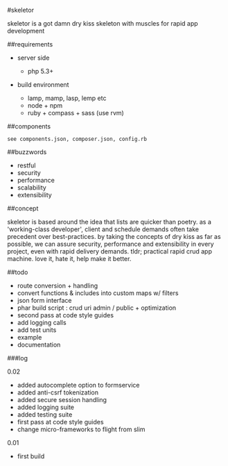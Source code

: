 #skeletor

skeletor is a got damn dry kiss skeleton with muscles for rapid app development 

##requirements

- server side
	- php 5.3+

- build environment
	- lamp, mamp, lasp, lemp etc
	- node + npm
	- ruby + compass + sass (use rvm)

##components

	see components.json, composer.json, config.rb

##buzzwords

- restful
- security
- performance
- scalability
- extensibility

##concept

skeletor is based around the idea that lists are quicker than poetry.   as a 'working-class developer', client and schedule demands often take precedent over best-practices.  by taking the concepts of dry kiss as far as possible, we can assure security, performance and extensibility in every project, even with rapid delivery demands.  tldr; practical rapid crud app machine. love it, hate it, help make it better. 

##todo

- route conversion + handling
- convert functions & includes into custom maps w/ filters
- json form interface
- phar build script : crud uri admin / public + optimization
- second pass at code style guides
- add logging calls
- add test units
- example
- documentation


###log

0.02

- added autocomplete option to formservice
- added anti-csrf tokenization
- added secure session handling
- added logging suite
- added testing suite
- first pass at code style guides
- change micro-frameworks to flight from slim

0.01

- first build
